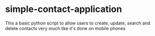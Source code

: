 # simple-contact-application
This a basic python script to allow users to create, update, search and delete contacts very much like it's done on mobile phones
